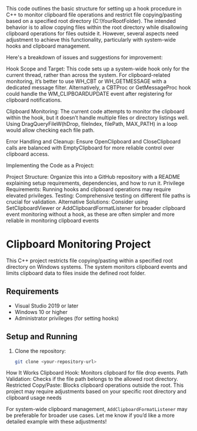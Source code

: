 This code outlines the basic structure for setting up a hook procedure in C++ to monitor clipboard file operations and restrict file copying/pasting based on a specified root directory (C:\\YourRootFolder). The intended behavior is to allow copying files within the root directory while disallowing clipboard operations for files outside it. However, several aspects need adjustment to achieve this functionality, particularly with system-wide hooks and clipboard management.

Here's a breakdown of issues and suggestions for improvement:

Hook Scope and Target: This code sets up a system-wide hook only for the current thread, rather than across the system. For clipboard-related monitoring, it’s better to use WH_CBT or WH_GETMESSAGE with a dedicated message filter. Alternatively, a CBTProc or GetMessageProc hook could handle the WM_CLIPBOARDUPDATE event after registering for clipboard notifications.

Clipboard Monitoring: The current code attempts to monitor the clipboard within the hook, but it doesn’t handle multiple files or directory listings well. Using DragQueryFileW(hDrop, fileIndex, filePath, MAX_PATH) in a loop would allow checking each file path.

Error Handling and Cleanup: Ensure OpenClipboard and CloseClipboard calls are balanced with EmptyClipboard for more reliable control over clipboard access.

Implementing the Code as a Project:

Project Structure: Organize this into a GitHub repository with a README explaining setup requirements, dependencies, and how to run it.
Privilege Requirements: Running hooks and clipboard operations may require elevated privileges.
Testing: Comprehensive testing on different file paths is crucial for validation.
Alternative Solutions: Consider using SetClipboardViewer or AddClipboardFormatListener for broader clipboard event monitoring without a hook, as these are often simpler and more reliable in monitoring clipboard events
# Clipboard Monitoring Project

This C++ project restricts file copying/pasting within a specified root directory on Windows systems. The system monitors clipboard events and limits clipboard data to files inside the defined root folder.

## Requirements
- Visual Studio 2019 or later
- Windows 10 or higher
- Administrator privileges (for setting hooks)

## Setup and Running
1. Clone the repository:
   ```bash
   git clone <your-repository-url>
How It Works
Clipboard Hook: Monitors clipboard for file drop events.
Path Validation: Checks if the file path belongs to the allowed root directory.
Restricted Copy/Paste: Blocks clipboard operations outside the root.
This project may require adjustments based on your specific root directory and clipboard usage needs

For system-wide clipboard management, `AddClipboardFormatListener` may be preferable for broader use cases. Let me know if you’d like a more detailed example with these adjustments!
